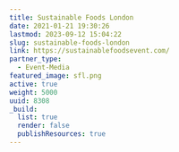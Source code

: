 ```yaml
---
title: Sustainable Foods London
date: 2021-01-21 19:30:26
lastmod: 2023-09-12 15:04:22
slug: sustainable-foods-london
link: https://sustainablefoodsevent.com/
partner_type:
  - Event-Media
featured_image: sfl.png
active: true
weight: 5000
uuid: 8308
_build:
  list: true
  render: false
  publishResources: true
---
```

